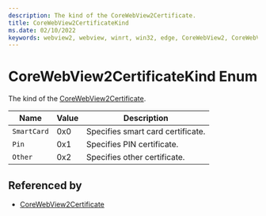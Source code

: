 ```yaml
---
description: The kind of the CoreWebView2Certificate.
title: CoreWebView2CertificateKind
ms.date: 02/10/2022
keywords: webview2, webview, winrt, win32, edge, CoreWebView2, CoreWebView2Controller, browser control, edge html, CoreWebView2CertificateKind
---
```


# CoreWebView2CertificateKind Enum

The kind of the [CoreWebView2Certificate](corewebview2certificate.md).

| Name |  Value | Description |
|--|--|--|
|`SmartCard` | 0x0  |  Specifies smart card certificate.|
|`Pin` | 0x1  |  Specifies PIN certificate.|
|`Other` | 0x2  |  Specifies other certificate.|


## Referenced by

- [CoreWebView2Certificate](corewebview2certificate.md)
